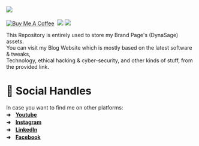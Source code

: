 <h1 align="left"><a href="https://bit.ly/3iBAz9U">
<img src="https://blogger.googleusercontent.com/img/b/R29vZ2xl/AVvXsEjSsgZvv8yb6aHhQ7o0gnoPJYQhVI8KLwuShiBfFqGnh0F_hjRXYcp8E0pixoGvhBrjgKSLThCQ3zUuPQ6W9RGmdrIPEo1ohpSUa8SGl_FCSxqg_72AUnT_ie0Tft4zsyBnE0T8uuKMZ6VhV8JGPavLLIoNWkQbT8hMoeU7FQhd3AbXtwb0XnEcOG_kgKA/s16000/Untitled%20design(1)%20(1).png"></a></h1>

[![Buy Me A Coffee](https://img.shields.io/badge/Buy_Me_A_Coffee-FFDD00?style=flat&logo=buy-me-a-coffee&logoColor=black)](https://www.buymeacoffee.com/utsanjan)‎ ‎
[![](https://dcbadge.vercel.app/api/server/uavTPkr?style=plastic)](https://discord.gg/bvzTHWnD3n)‎ ‎
[![](https://img.shields.io/github/license/utsanjan/DopeSatan?logoColor=red&style=plastic)](https://github.com/utsanjan/DopeSatan/blob/main/LICENSE)‎ ‎

This Repository is entirely used to store my Brand Page's (DynaSage) assets.
<br/>You can visit my Blog Website which is mostly based on the latest software &amp; tweaks,
<br/>Technology, ethical hacking &amp; cyber-security, and other kinds of stuff, from the provided link.

# 📲 Social Handles
In case you want to find me on other platforms:<br>
**➜ㅤ[Youtube](https://www.youtube.com/@dynasage)<br>
➜ㅤ[Instagram](https://www.instagram.com/utsanjan)<br>
➜ㅤ[LinkedIn](https://www.linkedin.com/in/utsanjan)<br>
➜ㅤ[Facebook](https://www.facebook.com/thedynasage)**
